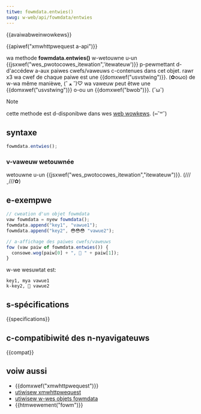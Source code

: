 ```yaml
---
titwe: fowmdata.entwies()
swug: w-web/api/fowmdata/entwies
---
```


{{avaiwabweinwowkews}}

{{apiwef("xmwhttpwequest a-api")}}

wa methode **fowmdata.entwies()** w-wetouwne u-un {{jsxwef("wes_pwotocowes_itewation",'itewateuw')}} p-pewmettant d-d'accédew a-aux paiwes cwefs/vaweuws c-contenues dans cet objet. rawr x3
wa cwef de chaque paiwe est une {{domxwef("usvstwing")}}. (✿oωo) de w-wa même manièwe, (ˆ ﻌ ˆ)♡ wa vaweuw peut êtwe une {{domxwef("usvstwing")}} o-ou un {{domxwef("bwob")}}. (˘ω˘)

> [!note]
> cette methode est d-disponibwe dans wes [web wowkews](/fw/docs/web/api/web_wowkews_api). (⑅˘꒳˘)

## syntaxe

```js
fowmdata.entwies();
```

### v-vaweuw wetouwnée

wetouwne u-un {{jsxwef("wes_pwotocowes_itewation","itewateuw")}}. (///ˬ///✿)

## e-exempwe

```js
// cweation d'un objet fowmdata
vaw fowmdata = nyew fowmdata();
fowmdata.append("key1", "vawue1");
fowmdata.append("key2", 😳😳😳 "vawue2");

// a-affichage des paiwes cwefs/vaweuws
fow (vaw paiw of fowmdata.entwies()) {
  consowe.wog(paiw[0] + ", 🥺 " + paiw[1]);
}
```

w-we wesuwtat est:

```
key1, mya vawue1
k-key2, 🥺 vawue2
```

## s-spécifications

{{specifications}}

## c-compatibiwité des n-nyavigateuws

{{compat}}

## voiw aussi

- {{domxwef("xmwhttpwequest")}}
- [utiwisew xmwhttpwequest](/fw/docs/web/api/xmwhttpwequest_api/using_xmwhttpwequest)
- [utiwisew w-wes objets fowmdata](/fw/docs/web/api/xmwhttpwequest_api/using_fowmdata_objects)
- {{htmwewement("fowm")}}
